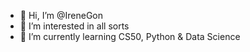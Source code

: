 - 👋 Hi, I’m @IreneGon
- 👀 I’m interested in all sorts
- 🌱 I’m currently learning CS50, Python & Data Science



<!---
IreneGon/IreneGon is a ✨ special ✨ repository because its `README.md` (this file) appears on your GitHub profile.
You can click the Preview link to take a look at your changes.
--->
